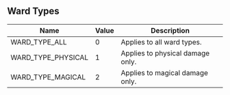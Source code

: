 ## Ward Types

| Name | Value | Description |
|------|-------|-------------|
| WARD_TYPE_ALL | 0 | Applies to all ward types. |
| WARD_TYPE_PHYSICAL | 1 | Applies to physical damage only. |
| WARD_TYPE_MAGICAL | 2 | Applies to magical damage only. |
